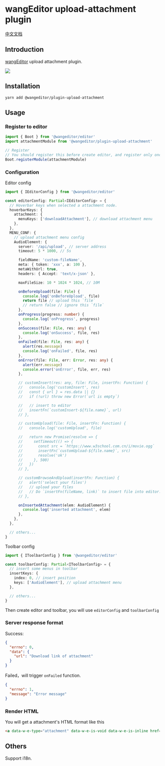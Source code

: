 # wangEditor upload-attachment plugin

[中文文档](./README.md)

## Introduction

[wangEditor](https://www.wangeditor.com/en/) upload attachment plugin.

![](./_img/demo.png)

## Installation

```shell
yarn add @wangeditor/plugin-upload-attachment
```

## Usage

### Register to editor

```js
import { Boot } from '@wangeditor/editor'
import attachmentModule from '@wangeditor/plugin-upload-attachment'

// Register
// You should register this before create editor, and register only once (not repeatedly).
Boot.registerModule(attachmentModule)
```

### Configuration

Editor config

```ts
import { IEditorConfig } from '@wangeditor/editor'

const editorConfig: Partial<IEditorConfig> = {
  // Hoverbar keys when selected a attachment node.
  hoverbarKeys: {
    attachment: {
      menuKeys: ['downloadAttachment'], // download attachment menu
    },
  },
  MENU_CONF: {
    // upload attachment menu config
    AudioElement: {
      server: '/api/upload', // server address
      timeout: 5 * 1000, // 5s

      fieldName: 'custom-fileName',
      meta: { token: 'xxx', a: 100 },
      metaWithUrl: true,
      headers: { Accept: 'text/x-json' },

      maxFileSize: 10 * 1024 * 1024, // 10M

      onBeforeUpload(file: File) {
        console.log('onBeforeUpload', file)
        return file // upload this `file`
        // return false // ignore this `file`
      },
      onProgress(progress: number) {
        console.log('onProgress', progress)
      },
      onSuccess(file: File, res: any) {
        console.log('onSuccess', file, res)
      },
      onFailed(file: File, res: any) {
        alert(res.message)
        console.log('onFailed', file, res)
      },
      onError(file: File, err: Error, res: any) {
        alert(err.message)
        console.error('onError', file, err, res)
      },

      // customInsert(res: any, file: File, insertFn: Function) {
      //   console.log('customInsert', res)
      //   const { url } = res.data || {}
      //   if (!url) throw new Error(`url is empty`)

      //   // insert to editor
      //   insertFn(`customInsert-${file.name}`, url)
      // },

      // customUpload(file: File, insertFn: Function) {
      //   console.log('customUpload', file)

      //   return new Promise(resolve => {
      //     setTimeout(() => {
      //       const src = `https://www.w3school.com.cn/i/movie.ogg`
      //       insertFn(`customUpload-${file.name}`, src)
      //       resolve('ok')
      //     }, 500)
      //   })
      // },

      // customBrowseAndUpload(insertFn: Function) {
      //   alert('select your files')
      //   // upload your files
      //   // Do `insertFn(fileName, link)` to insert file into editor.
      // },

      onInsertedAttachment(elem: AudioElement) {
        console.log('inserted attachment', elem)
      },
    },
  },

  // others...
}
```

Toolbar config

```ts
import { IToolbarConfig } from '@wangeditor/editor'

const toolbarConfig: Partial<IToolbarConfig> = {
  // insert some menus in toolbar
  insertKeys: {
    index: 0, // insert position
    keys: ['AudioElement'], // upload attachment menu
  },

  // others...
}
```

Then create editor and toolbar, you will use `editorConfig` and `toolbarConfig`

### Server response format

Success:

```json
{
  "errno": 0,
  "data": {
    "url": "Download link of attachment"
  }
}
```

Failed，will trigger `onFailed` function.

```json
{
  "errno": 1,
  "message": "Error message"
}
```

### Render HTML

You will get a attachment's HTML format like this

```html
<a data-w-e-type="attachment" data-w-e-is-void data-w-e-is-inline href="https://xxx.com/aaa/bbb/xxx.zip" download="xxx.zip">xxx.zip</a>
```

## Others

Support i18n.
